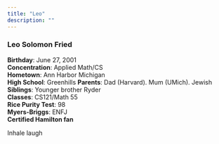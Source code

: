 ```yaml
---
title: "Leo"
description: ""
---
```


### Leo Solomon Fried
**Birthday**:  June 27, 2001  
**Concentration**: Applied Math/CS  
**Hometown**: Ann Harbor Michigan  
**High School**: Greenhills
**Parents**: Dad (Harvard). Mum (UMich). Jewish  
**Siblings**: Younger brother Ryder  
**Classes**: CS121/Math 55  
**Rice Purity Test**: 98  
**Myers-Briggs**: ENFJ  
**Certified Hamilton fan**  

Inhale laugh